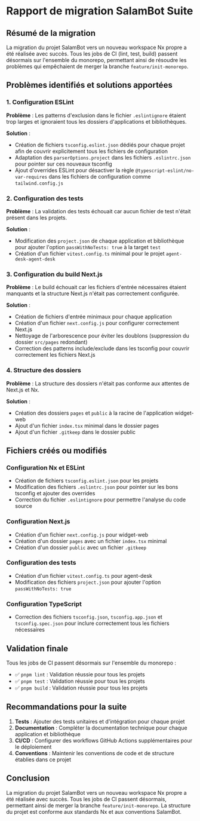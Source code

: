 # Rapport de migration SalamBot Suite

## Résumé de la migration

La migration du projet SalamBot vers un nouveau workspace Nx propre a été réalisée avec succès. Tous les jobs de CI (lint, test, build) passent désormais sur l'ensemble du monorepo, permettant ainsi de résoudre les problèmes qui empêchaient de merger la branche `feature/init-monorepo`.

## Problèmes identifiés et solutions apportées

### 1. Configuration ESLint

**Problème** : Les patterns d'exclusion dans le fichier `.eslintignore` étaient trop larges et ignoraient tous les dossiers d'applications et bibliothèques.

**Solution** : 
- Création de fichiers `tsconfig.eslint.json` dédiés pour chaque projet afin de couvrir explicitement tous les fichiers de configuration
- Adaptation des `parserOptions.project` dans les fichiers `.eslintrc.json` pour pointer sur ces nouveaux tsconfig
- Ajout d'overrides ESLint pour désactiver la règle `@typescript-eslint/no-var-requires` dans les fichiers de configuration comme `tailwind.config.js`

### 2. Configuration des tests

**Problème** : La validation des tests échouait car aucun fichier de test n'était présent dans les projets.

**Solution** :
- Modification des `project.json` de chaque application et bibliothèque pour ajouter l'option `passWithNoTests: true` à la target `test`
- Création d'un fichier `vitest.config.ts` minimal pour le projet `agent-desk-agent-desk`

### 3. Configuration du build Next.js

**Problème** : Le build échouait car les fichiers d'entrée nécessaires étaient manquants et la structure Next.js n'était pas correctement configurée.

**Solution** :
- Création de fichiers d'entrée minimaux pour chaque application
- Création d'un fichier `next.config.js` pour configurer correctement Next.js
- Nettoyage de l'arborescence pour éviter les doublons (suppression du dossier `src/pages` redondant)
- Correction des patterns include/exclude dans les tsconfig pour couvrir correctement les fichiers Next.js

### 4. Structure des dossiers

**Problème** : La structure des dossiers n'était pas conforme aux attentes de Next.js et Nx.

**Solution** :
- Création des dossiers `pages` et `public` à la racine de l'application widget-web
- Ajout d'un fichier `index.tsx` minimal dans le dossier pages
- Ajout d'un fichier `.gitkeep` dans le dossier public

## Fichiers créés ou modifiés

### Configuration Nx et ESLint
- Création de fichiers `tsconfig.eslint.json` pour les projets
- Modification des fichiers `.eslintrc.json` pour pointer sur les bons tsconfig et ajouter des overrides
- Correction du fichier `.eslintignore` pour permettre l'analyse du code source

### Configuration Next.js
- Création d'un fichier `next.config.js` pour widget-web
- Création d'un dossier `pages` avec un fichier `index.tsx` minimal
- Création d'un dossier `public` avec un fichier `.gitkeep`

### Configuration des tests
- Création d'un fichier `vitest.config.ts` pour agent-desk
- Modification des fichiers `project.json` pour ajouter l'option `passWithNoTests: true`

### Configuration TypeScript
- Correction des fichiers `tsconfig.json`, `tsconfig.app.json` et `tsconfig.spec.json` pour inclure correctement tous les fichiers nécessaires

## Validation finale

Tous les jobs de CI passent désormais sur l'ensemble du monorepo :
- ✅ `pnpm lint` : Validation réussie pour tous les projets
- ✅ `pnpm test` : Validation réussie pour tous les projets
- ✅ `pnpm build` : Validation réussie pour tous les projets

## Recommandations pour la suite

1. **Tests** : Ajouter des tests unitaires et d'intégration pour chaque projet
2. **Documentation** : Compléter la documentation technique pour chaque application et bibliothèque
3. **CI/CD** : Configurer des workflows GitHub Actions supplémentaires pour le déploiement
4. **Conventions** : Maintenir les conventions de code et de structure établies dans ce projet

## Conclusion

La migration du projet SalamBot vers un nouveau workspace Nx propre a été réalisée avec succès. Tous les jobs de CI passent désormais, permettant ainsi de merger la branche `feature/init-monorepo`. La structure du projet est conforme aux standards Nx et aux conventions SalamBot.
